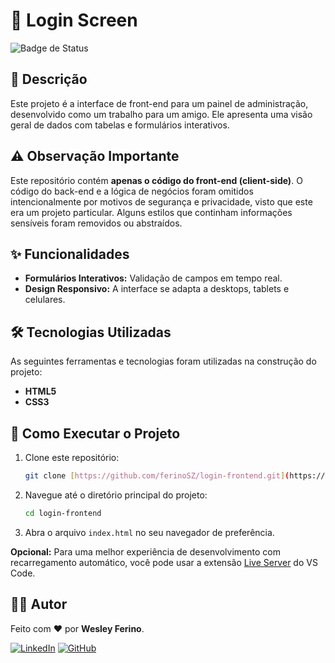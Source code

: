 # 🚀 Login Screen 

![Badge de Status](https://img.shields.io/badge/status-conclu%C3%ADdo-green)
<br>

## 📝 Descrição

Este projeto é a interface de front-end para um painel de administração, desenvolvido como um trabalho para um amigo. Ele apresenta uma visão geral de dados com tabelas e formulários interativos.

## ⚠️ Observação Importante

Este repositório contém **apenas o código do front-end (client-side)**. O código do back-end e a lógica de negócios foram omitidos intencionalmente por motivos de segurança e privacidade, visto que este era um projeto particular. Alguns estilos que continham informações sensíveis foram removidos ou abstraídos.

## ✨ Funcionalidades

- **Formulários Interativos:** Validação de campos em tempo real.
- **Design Responsivo:** A interface se adapta a desktops, tablets e celulares.

## 🛠️ Tecnologias Utilizadas

As seguintes ferramentas e tecnologias foram utilizadas na construção do projeto:

- **HTML5**
- **CSS3**

## 📂 Como Executar o Projeto

1. Clone este repositório:
   ```bash
   git clone [https://github.com/ferinoSZ/login-frontend.git](https://github.com/ferinoSZ/login-frontend.git)
   ```
2. Navegue até o diretório principal do projeto:
   ```bash
   cd login-frontend
   ```
3. Abra o arquivo `index.html` no seu navegador de preferência.

**Opcional:** Para uma melhor experiência de desenvolvimento com recarregamento automático, você pode usar a extensão [Live Server](https://marketplace.visualstudio.com/items?itemName=ritwickdey.LiveServer) do VS Code.

## 👨‍💻 Autor

Feito com ❤️ por **Wesley Ferino**.

[![LinkedIn](https://img.shields.io/badge/LinkedIn-0077B5?style=for-the-badge&logo=linkedin&logoColor=white)](https://www.linkedin.com/in/ferinosz)
[![GitHub](https://img.shields.io/badge/GitHub-181717?style=for-the-badge&logo=github&logoColor=white)](https://github.com/ferinoSZ)
